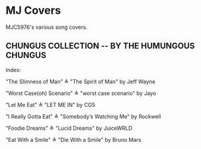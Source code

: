 # MJ Covers
MJC5976's various song covers.

## CHUNGUS COLLECTION -- BY THE HUMUNGOUS CHUNGUS

Index:

"The Slimness of Man" ≜ "The Spirit of Man" by Jeff Wayne

"Worst Case(oh) Scenario" ≜ "worst case scenario" by Jayo

"Let Me Eat" ≜ "LET ME IN" by CG5

"I Really Gotta Eat" ≜ "Somebody’s Watching Me" by Rockwell

"Foodie Dreams" ≜ "Lucid Dreams" by JuiceWRLD

"Eat With a Smile" ≜ "Die With a Smile" by Bruno Mars

